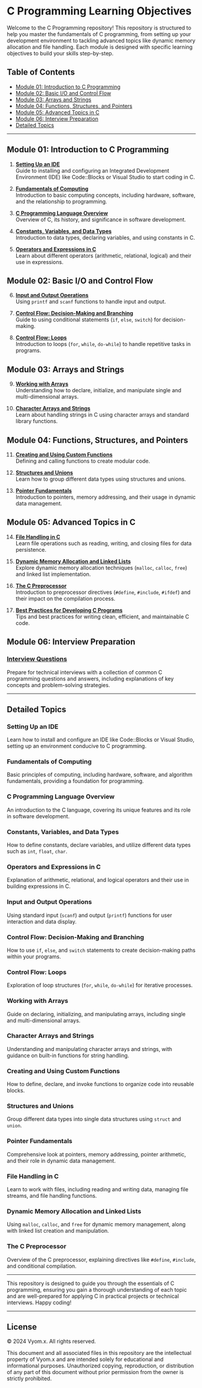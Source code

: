 # C Programming Learning Objectives

Welcome to the C Programming repository! This repository is structured to help you master the fundamentals of C programming, from setting up your development environment to tackling advanced topics like dynamic memory allocation and file handling. Each module is designed with specific learning objectives to build your skills step-by-step.

## Table of Contents
- [Module 01: Introduction to C Programming](#module-01-introduction-to-c-programming)
- [Module 02: Basic I/O and Control Flow](#module-02-basic-io-and-control-flow)
- [Module 03: Arrays and Strings](#module-03-arrays-and-strings)
- [Module 04: Functions, Structures, and Pointers](#module-04-functions-structures-and-pointers)
- [Module 05: Advanced Topics in C](#module-05-advanced-topics-in-c)
- [Module 06: Interview Preparation](#module-06-interview-preparation)
- [Detailed Topics](#detailed-topics)

---

## Module 01: Introduction to C Programming
1. **[Setting Up an IDE](#setting-up-an-ide)**  
   Guide to installing and configuring an Integrated Development Environment (IDE) like Code::Blocks or Visual Studio to start coding in C.

2. **[Fundamentals of Computing](#fundamentals-of-computing)**  
   Introduction to basic computing concepts, including hardware, software, and the relationship to programming.

3. **[C Programming Language Overview](#c-programming-language-overview)**  
   Overview of C, its history, and significance in software development.

4. **[Constants, Variables, and Data Types](#constants-variables-and-data-types)**  
   Introduction to data types, declaring variables, and using constants in C.

5. **[Operators and Expressions in C](#operators-and-expressions-in-c)**  
   Learn about different operators (arithmetic, relational, logical) and their use in expressions.

## Module 02: Basic I/O and Control Flow
6. **[Input and Output Operations](#input-and-output-operations)**  
   Using `printf` and `scanf` functions to handle input and output.

7. **[Control Flow: Decision-Making and Branching](#control-flow-decision-making-and-branching)**  
   Guide to using conditional statements (`if`, `else`, `switch`) for decision-making.

8. **[Control Flow: Loops](#control-flow-loops)**  
   Introduction to loops (`for`, `while`, `do-while`) to handle repetitive tasks in programs.

## Module 03: Arrays and Strings
9. **[Working with Arrays](#working-with-arrays)**  
   Understanding how to declare, initialize, and manipulate single and multi-dimensional arrays.

10. **[Character Arrays and Strings](#character-arrays-and-strings)**  
    Learn about handling strings in C using character arrays and standard library functions.

## Module 04: Functions, Structures, and Pointers
11. **[Creating and Using Custom Functions](#creating-and-using-custom-functions)**  
    Defining and calling functions to create modular code.

12. **[Structures and Unions](#structures-and-unions)**  
    Learn how to group different data types using structures and unions.

13. **[Pointer Fundamentals](#pointer-fundamentals)**  
    Introduction to pointers, memory addressing, and their usage in dynamic data management.

## Module 05: Advanced Topics in C
14. **[File Handling in C](#file-handling-in-c)**  
    Learn file operations such as reading, writing, and closing files for data persistence.

15. **[Dynamic Memory Allocation and Linked Lists](#dynamic-memory-allocation-and-linked-lists)**  
    Explore dynamic memory allocation techniques (`malloc`, `calloc`, `free`) and linked list implementation.

16. **[The C Preprocessor](#the-c-preprocessor)**  
    Introduction to preprocessor directives (`#define`, `#include`, `#ifdef`) and their impact on the compilation process.

17. **[Best Practices for Developing C Programs](#best-practices-for-developing-c-programs)**  
    Tips and best practices for writing clean, efficient, and maintainable C code.

## Module 06: Interview Preparation
### [Interview Questions](#interview-questions)
Prepare for technical interviews with a collection of common C programming questions and answers, including explanations of key concepts and problem-solving strategies.

---

## Detailed Topics

### Setting Up an IDE
Learn how to install and configure an IDE like Code::Blocks or Visual Studio, setting up an environment conducive to C programming.

### Fundamentals of Computing
Basic principles of computing, including hardware, software, and algorithm fundamentals, providing a foundation for programming.

### C Programming Language Overview
An introduction to the C language, covering its unique features and its role in software development.

### Constants, Variables, and Data Types
How to define constants, declare variables, and utilize different data types such as `int`, `float`, `char`.

### Operators and Expressions in C
Explanation of arithmetic, relational, and logical operators and their use in building expressions in C.

### Input and Output Operations
Using standard input (`scanf`) and output (`printf`) functions for user interaction and data display.

### Control Flow: Decision-Making and Branching
How to use `if`, `else`, and `switch` statements to create decision-making paths within your programs.

### Control Flow: Loops
Exploration of loop structures (`for`, `while`, `do-while`) for iterative processes.

### Working with Arrays
Guide on declaring, initializing, and manipulating arrays, including single and multi-dimensional arrays.

### Character Arrays and Strings
Understanding and manipulating character arrays and strings, with guidance on built-in functions for string handling.

### Creating and Using Custom Functions
How to define, declare, and invoke functions to organize code into reusable blocks.

### Structures and Unions
Group different data types into single data structures using `struct` and `union`.

### Pointer Fundamentals
Comprehensive look at pointers, memory addressing, pointer arithmetic, and their role in dynamic data management.

### File Handling in C
Learn to work with files, including reading and writing data, managing file streams, and file handling functions.

### Dynamic Memory Allocation and Linked Lists
Using `malloc`, `calloc`, and `free` for dynamic memory management, along with linked list creation and manipulation.

### The C Preprocessor
Overview of the C preprocessor, explaining directives like `#define`, `#include`, and conditional compilation.

---

This repository is designed to guide you through the essentials of C programming, ensuring you gain a thorough understanding of each topic and are well-prepared for applying C in practical projects or technical interviews. Happy coding!

---

## License

&copy; 2024 Vyom.x. All rights reserved.

This document and all associated files in this repository are the intellectual property of Vyom.x and are intended solely for educational and informational purposes. Unauthorized copying, reproduction, or distribution of any part of this document without prior permission from the owner is strictly prohibited.

